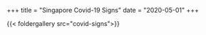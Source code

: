 +++
title = "Singapore Covid-19 Signs"
date = "2020-05-01"
+++

{{< foldergallery src="covid-signs">}}
